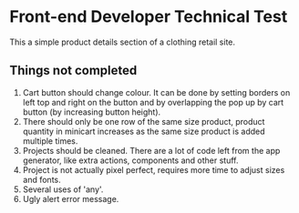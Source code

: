 # Front-end Developer Technical Test
This a simple product details section of a clothing retail site.

## Things not completed

1.  Cart button should change colour. It can be done by setting borders on left
top and right on the button and by overlapping the pop up by cart button (by
increasing button height).
1.  There should only be one row of the same size product, product quantity in
minicart increases as the same size product is added multiple times.
1.  Projects should be cleaned. There are a lot of code left from the app
generator, like extra actions, components and other stuff.
1.  Project is not actually pixel perfect, requires more time to adjust sizes
and fonts.
1.  Several uses of 'any'.
1.  Ugly alert error message.
